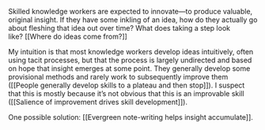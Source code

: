 Skilled knowledge workers are expected to innovate—to produce valuable, original insight. If they have some inkling of an idea, how do they actually go about fleshing that idea out over time? What does taking a step look like? [[Where do ideas come from?]]

My intuition is that most knowledge workers develop ideas intuitively, often using tacit processes, but that the process is largely undirected and based on hope that insight emerges at some point. They generally develop some provisional methods and rarely work to subsequently improve them ([[People generally develop skills to a plateau and then stop]]). I suspect that this is mostly because it’s not obvious that this is an improvable skill ([[Salience of improvement drives skill development]]).

One possible solution: [[Evergreen note-writing helps insight accumulate]].